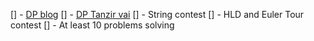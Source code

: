 [] - [DP blog](https://codeforces.com/blog/entry/47764)
[] - [DP Tanzir vai](https://www.youtube.com/watch?v=PSodplvJc-I&list=PLMClJNCYnSx4vX0ydq73IjmX63JVE_VBw&index=1)
[] - String contest
[] - HLD and Euler Tour contest
[] - At least 10 problems solving
